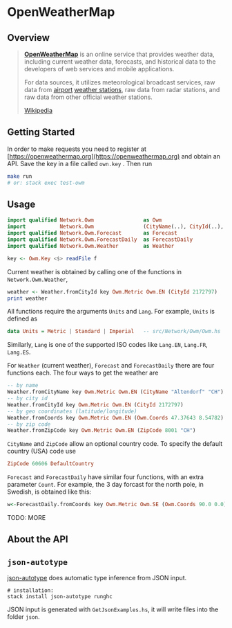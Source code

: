 # OpenWeatherMap #

## Overview

> **[OpenWeatherMap](https://openweathermap.org)** is an online service that provides weather data, including current weather data, forecasts, and historical data to the developers of web services and mobile applications. 
>
> For data sources, it utilizes meteorological broadcast services, raw data from [airport](https://en.wikipedia.org/wiki/Airport) [weather stations](https://en.wikipedia.org/wiki/Weather_station), raw data from radar stations, and raw data from other official weather stations. 
>
> [Wikipedia](https://en.wikipedia.org/wiki/OpenWeatherMap)

## Getting Started

In order to make requests you need to register at [https://openweathermap.org](https://openweathermap.org)  and obtain an API. Save the key in a file called `own.key` . Then run

```bash
make run	
# or: stack exec test-owm
```

## Usage

```haskell
import qualified Network.Owm                as Owm
import           Network.Owm                (CityName(..), CityId(..), Coords(..),                     												CountryCode, ZipCode(..), Count(..))
import qualified Network.Owm.Forecast       as Forecast
import qualified Network.Owm.ForecastDaily  as ForecastDaily
import qualified Network.Owm.Weather        as Weather

```

```haskell
key <- Owm.Key <$> readFile f
```

Current weather is obtained by calling one of the functions in `Network.Owm.Weather`,

```haskell
weather <- Weather.fromCityId key Owm.Metric Owm.EN (CityId 2172797)
print weather
```

All functions require the arguments `Units` and `Lang`. For example, `Units` is defined as

```haskell
data Units = Metric | Standard | Imperial	-- src/Network/Owm/Owm.hs
```

Similarly, `Lang` is one of the supported ISO codes like `Lang.EN`, `Lang.FR`, `Lang.ES`.

For `Weather` (current weather), `Forecast` and `ForecastDaily` there are four functions each. The four ways to get the weather are

```haskell
-- by name
Weather.fromCityName key Owm.Metric Owm.EN (CityName "Altendorf" "CH") 
-- by city id
Weather.fromCityId key Owm.Metric Owm.EN (CityId 2172797)
-- by geo coordinates (latitude/longitude)
Weather.fromCoords key Owm.Metric Owm.EN (Owm.Coords 47.37643 8.54782)
-- by zip code
Weather.fromZipCode key Owm.Metric Owm.EN (ZipCode 8001 "CH")
```

`CityName` and `ZipCode` allow an optional country code. To specify the default country (USA) code use

```haskell
ZipCode 60606 DefaultCountry
```

`Forecast` and `ForecastDaily` have similar four functions, with an extra parameter `Count`. For example, the 3 day forcast for the north pole, in Swedish, is obtained like this:

```haskell
w<-ForecastDaily.fromCoords key Owm.Metric Owm.SE (Owm.Coords 90.0 0.0) (Count 3)
```

TODO: MORE

## About the API

## `json-autotype`

[json-autotype](https://github.com/mgajda/json-autotype) does automatic type inference from JSON input.

```
# installation: 
stack install json-autotype runghc
```

JSON input is generated with `GetJsonExamples.hs`, it will write files into the folder `json`.